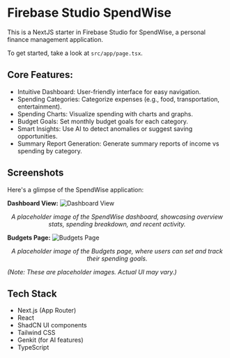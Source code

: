 # Firebase Studio SpendWise

This is a NextJS starter in Firebase Studio for SpendWise, a personal finance management application.

To get started, take a look at `src/app/page.tsx`.

## Core Features:

- Intuitive Dashboard: User-friendly interface for easy navigation.
- Spending Categories: Categorize expenses (e.g., food, transportation, entertainment).
- Spending Charts: Visualize spending with charts and graphs.
- Budget Goals: Set monthly budget goals for each category.
- Smart Insights: Use AI to detect anomalies or suggest saving opportunities.
- Summary Report Generation: Generate summary reports of income vs spending by category.

## Screenshots

Here's a glimpse of the SpendWise application:

**Dashboard View:**
![Dashboard View](https://github.com/akthakur4744/spendwise/blob/master/docs/Screenshot%202025-05-25%20at%203.38.33%E2%80%AFPM.png)
*<p align="center">A placeholder image of the SpendWise dashboard, showcasing overview stats, spending breakdown, and recent activity.</p>*

**Budgets Page:**
![Budgets Page](hhttps://github.com/akthakur4744/spendwise/blob/master/docs/Screenshot%202025-05-25%20at%203.38.51%E2%80%AFPM.png)
*<p align="center">A placeholder image of the Budgets page, where users can set and track their spending goals.</p>*

*(Note: These are placeholder images. Actual UI may vary.)*

## Tech Stack

- Next.js (App Router)
- React
- ShadCN UI components
- Tailwind CSS
- Genkit (for AI features)
- TypeScript

